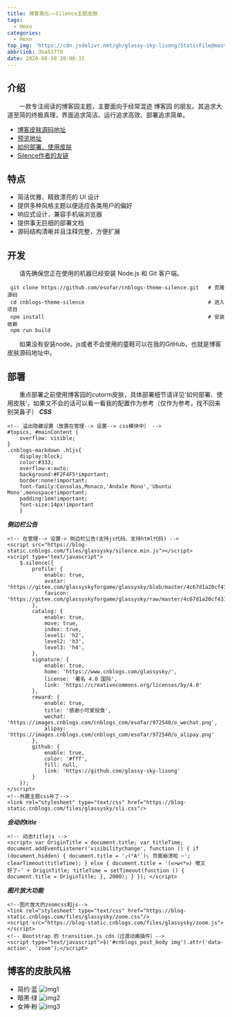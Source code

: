 ```yaml
---
title: 博客美化——Silence主题皮肤
tags:
  - Hexo
categories:
  - Hexo
top_img: 'https://cdn.jsdelivr.net/gh/glassy-sky-lisong/StaticFile@master/top-img/3.jpg'
abbrlink: 3ba53770
date: 2020-08-30 20:08:31
---
```


##  <!-- more --> 介绍
&emsp;&emsp;一款专注阅读的博客园主题，主要面向于经常混迹 博客园 的朋友。其追求大道至简的终极真理，界面追求简洁、运行追求高效、部署追求简单。
* [博客皮肤源码地址](https://github.com/glassy-sky-lisong/SilenceSkin)
* [预览地址](https://www.cnblogs.com/esofar)
* [如何部署、使用皮肤](https://github.com/esofar/cnblogs-theme-silence/blob/master/docs/deploy.md)
* [Silence作者的友链](https://www.cnblogs.com/esofar/p/cnblogs-theme-silence.html)

## 特点
* 简洁优雅、精致漂亮的 UI 设计
* 提供多种风格主题以便适应各类用户的偏好
* 响应式设计，兼容手机端浏览器
* 提供事无巨细的部署文档
* 源码结构清晰并且注释完整，方便扩展

## 开发
&emsp;&emsp;请先确保您正在使用的机器已经安装 Node.js 和 Git 客户端。

     git clone https://github.com/esofar/cnblogs-theme-silence.git   # 克隆源码
     cd cnblogs-theme-silence                                        # 进入项目
     npm install                                                     # 安装依赖
     npm run build

&emsp;&emsp;如果没有安装node。js或者不会使用的童鞋可以在我的GitHub，也就是博客皮肤源码地址中。

## 部署
&emsp;&emsp;重点部署之前使用博客园的cutorm皮肤，具体部署细节请详见'如何部署、使用皮肤'，如果又不会的话可以看一看我的配置作为参考（仅作为参考，找不回来别哭鼻子）
***CSS***

    <!-- 溢出隐藏设置（放置在管理--> 设置--> css模块中） -->
    #topics, #mainContent {
        overflow: visible;
    }
    .cnblogs-markdown .hljs{
        display:block;
        color:#333;
        overflow-x:auto;
        background:#F2F4F5!important;
        border:none!important;
        font-family:Consolas,Monaco,'Andale Mono','Ubuntu Mono',monospace!important;
        padding:1em!important;
        font-size:14px!important
        }

***侧边栏公告***

    <!-- 在管理--> 设置-> 侧边栏公告(支持js代码、支持html代码) -->
    <script src="https://blog-static.cnblogs.com/files/glassysky/silence.min.js"></script>
    <script type="text/javascript">
        $.silence({
            profile: {
                enable: true,
                avatar: 'https://gitee.com/glassyskyforgame/glassysky/blob/master/4c67d1a20cf431ade2873e284836acaf2fdd989e.jpg',
                favicon: 'https://gitee.com/glassyskyforgame/glassysky/raw/master/4c67d1a20cf431ade2873e284836acaf2fdd989e.jpg',
            },
            catalog: {
                enable: true,
                move: true,
                index: true,
                level1: 'h2',
                level2: 'h3',
                level3: 'h4',
            },
            signature: {
                enable: true,
                home: 'https://www.cnblogs.com/glassysky/',
                license: '署名 4.0 国际',
                link: 'https://creativecommons.org/licenses/by/4.0'
            },
            reward: {
                enable: true,
                title: '感谢小可爱投食',
                wechat: 'https://images.cnblogs.com/cnblogs_com/esofar/972540/o_wechat.png',
                alipay: 'https://images.cnblogs.com/cnblogs_com/esofar/972540/o_alipay.png'
            },
            github: {
                enable: true,
                color: '#fff',
                fill: null,
                link: 'https://github.com/glassy-sky-lisong'
            }
        });
    </script>
    <!--外置主题css补丁-->
    <link rel="stylesheet" type="text/css" href="https://blog-static.cnblogs.com/files/glassysky/sli.css"/>

***会动的title***

    <!-- 动态titlejs -->
    <script> var OriginTitle = document.title; var titleTime; document.addEventListener('visibilitychange', function () { if                 
    (document.hidden) { document.title = '╭(°A°`)╮ 页面崩溃啦 ~'; clearTimeout(titleTime); } else { document.title = '(ฅ>ω<*ฅ) 噫又    
    好了~' + OriginTitle; titleTime = setTimeout(function () { document.title = OriginTitle; }, 2000); } }); </script>

***图片放大功能***

    <!--图片放大的zoomcss和js-->
    <link rel="stylesheet" type="text/css" href="https://blog-static.cnblogs.com/files/glassysky/zoom.css"/>
    <script src="https://blog-static.cnblogs.com/files/glassysky/zoom.js"></script>
    <!-- Bootstrap 的 transition.js cdn（过渡动画插件）-->
    <script type="text/javascript">$('#cnblogs_post_body img').attr('data-action', 'zoom');</script>

## 博客的皮肤风格
* 简约·蓝
  ![img1](https://github.com/esofar/cnblogs-theme-silence/raw/master/docs/theme_default.png) 
* 暗黑·绿
  ![img2](https://github.com/esofar/cnblogs-theme-silence/raw/master/docs/theme_dark.png)
* 女神·粉
  ![img3](https://github.com/esofar/cnblogs-theme-silence/raw/master/docs/theme_goddess.png)  
